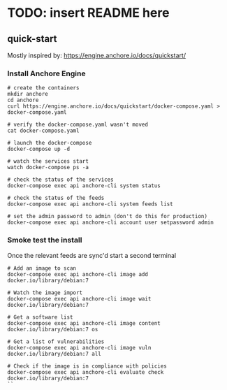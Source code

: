 # TODO: insert README here

## quick-start

Mostly inspired by: https://engine.anchore.io/docs/quickstart/

### Install Anchore Engine
```
# create the containers
mkdir anchore
cd anchore
curl https://engine.anchore.io/docs/quickstart/docker-compose.yaml > docker-compose.yaml 

# verify the docker-compose.yaml wasn't moved
cat docker-compose.yaml 

# launch the docker-compose
docker-compose up -d

# watch the services start
watch docker-compose ps -a

# check the status of the services
docker-compose exec api anchore-cli system status

# check the status of the feeds
docker-compose exec api anchore-cli system feeds list

# set the admin password to admin (don't do this for production)
docker-compose exec api anchore-cli account user setpassword admin
```
### Smoke test the install
Once the relevant feeds are sync'd start a second terminal
```
# Add an image to scan
docker-compose exec api anchore-cli image add docker.io/library/debian:7

# Watch the image import
docker-compose exec api anchore-cli image wait docker.io/library/debian:7

# Get a software list
docker-compose exec api anchore-cli image content docker.io/library/debian:7 os

# Get a list of vulnerabilities
docker-compose exec api anchore-cli image vuln docker.io/library/debian:7 all

# Check if the image is in compliance with policies
docker-compose exec api anchore-cli evaluate check docker.io/library/debian:7
``
